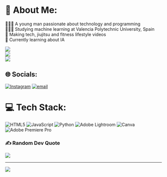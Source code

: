 # 💫 About Me:
👩🏻‍💻 A young man passionate about technology and programming<br>👩🏻‍🎓 Studying machine learning at Valencia Polytechnic University, Spain<br>🎨 Making tech, jiujitsu and fitness lifestyle videos<br>💭 Currently learning about IA

![](https://github-readme-stats.vercel.app/api?username=antoniopreguicajj&theme=blue_navy&hide_border=false&include_all_commits=true&count_private=true)<br/>
![](https://nirzak-streak-stats.vercel.app/?user=antoniopreguicajj&theme=blue_navy&hide_border=false)<br/>
![](https://github-readme-stats.vercel.app/api/top-langs/?username=antoniopreguicajj&theme=blue_navy&hide_border=false&include_all_commits=true&count_private=true&layout=compact)

## 🌐 Socials:
[![Instagram](https://img.shields.io/badge/Instagram-%23E4405F.svg?logo=Instagram&logoColor=white)](https://instagram.com/antoniopreguicajj) [![email](https://img.shields.io/badge/Email-D14836?logo=gmail&logoColor=white)](mailto:antoniomartins@neurifytech.com) 

# 💻 Tech Stack:
![HTML5](https://img.shields.io/badge/html5-%23E34F26.svg?style=for-the-badge&logo=html5&logoColor=white) ![JavaScript](https://img.shields.io/badge/javascript-%23323330.svg?style=for-the-badge&logo=javascript&logoColor=%23F7DF1E) ![Python](https://img.shields.io/badge/python-3670A0?style=for-the-badge&logo=python&logoColor=ffdd54) ![Adobe Lightroom](https://img.shields.io/badge/Adobe%20Lightroom-31A8FF.svg?style=for-the-badge&logo=Adobe%20Lightroom&logoColor=white) ![Canva](https://img.shields.io/badge/Canva-%2300C4CC.svg?style=for-the-badge&logo=Canva&logoColor=white) ![Adobe Premiere Pro](https://img.shields.io/badge/Adobe%20Premiere%20Pro-9999FF.svg?style=for-the-badge&logo=Adobe%20Premiere%20Pro&logoColor=white)

### ✍️ Random Dev Quote
![](https://quotes-github-readme.vercel.app/api?type=horizontal&theme=tokyonight)

---
[![](https://visitcount.itsvg.in/api?id=antoniopreguicajj&icon=0&color=0)](https://visitcount.itsvg.in)

<!-- Proudly created with GPRM ( https://gprm.itsvg.in ) -->
